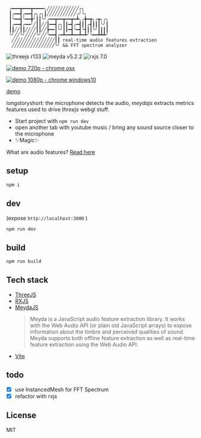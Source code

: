 ```
 ╭━━━┳━━━┳━━━━╮╱╱╱╱╱╱╱╱╱╱╱╱╭╮
 ┃╭━━┫╭━━┫╭╮╭╮┃╱╱╱╱╱╱╱╱╱╱╱╭╯╰╮
 ┃╰━━┫╰━━╋╯┃┃╰╯╭━━┳━━┳━━┳━┻╮╭╋━┳╮╭┳╮╭╮
 ┃╭━━┫╭━━╯╱┃┃╱╱┃━━┫╭╮┃┃━┫╭━┫┃┃╭┫┃┃┃╰╯┃
 ┃┃╱╱┃┃╱╱╱╱┃┃╱╱┣━━┃╰╯┃┃━┫╰━┫╰┫┃┃╰╯┃┃┃┃
 ╰╯╱╱╰╯╱╱╱╱╰╯╱╱╰━━┫╭━┻━━┻━━┻━┻╯╰━━┻┻┻╯
  ╱╱╱╱╱╱╱╱╱╱╱╱╱╱╱╱┃┃ real-time audio features extraction
  ╱╱╱╱╱╱╱╱╱╱╱╱╱╱╱╱╰╯ && FFT spectrum analyzer

```

![threejs r133](https://img.shields.io/badge/three-v133-green) ![meyda v5.2.2](https://img.shields.io/badge/meyda-v5.2.2-green) ![rxjs 7.0](https://img.shields.io/badge/rxjs-v7.0-green)

[![demo 720p - chrome osx](https://img.youtube.com/vi/Afveg4cTy_g/0.jpg)](https://www.youtube.com/watch?v=Afveg4cTy_g)

[![demo 1080p - chrome windows10](https://img.youtube.com/vi/Lvakr96Llcg/0.jpg)](https://www.youtube.com/watch?v=Lvakr96Llcg)

[demo](https://threejs-meydajs-fftspectrum.surge.sh)

longstoryshort: the microphone detects the audio, _meydajs_ extracts metrics features used to drive  _threejs_ webgl stuff.

- Start project with `npm run dev`
- open another tab with youtube music / bring any sound source closer to the microphone
- ✨Magic✨

What are audio features? [Read here](https://meyda.js.org/audio-features)

## setup

```sh
npm i
```

## dev

(expose `http://localhost:3000` )

```sh
npm run dev
```

## build

```sh
npm run build
```

## Tech stack

- [ThreeJS](https://threejs.org)
- [RXJS](https://rxjs.dev/)
- [MeydaJS](https://meyda.js.org/)
  > Meyda is a JavaScript audio feature extraction library. It works with the Web Audio API (or plain old JavaScript arrays) to expose information about the timbre and perceived qualities of sound. Meyda supports both offline feature extraction as well as real-time feature extraction using the Web Audio API.
- [Vite](https://vitejs.dev/)

## todo

- [x] use InstancedMesh for FFT Spectrum
- [x] refactor with rxjs

## License

MIT
